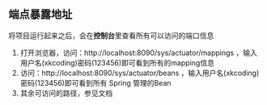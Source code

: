 ## 端点暴露地址

将项目运行起来之后，会在**控制台**里查看所有可以访问的端口信息
1. 打开浏览器，访问：http://localhost:8090/sys/actuator/mappings ，输入用户名(xkcoding)密码(123456)即可看到所有的mapping信息
2. 访问：http://localhost:8090/sys/actuator/beans ，输入用户名(xkcoding)密码(123456)即可看到所有 Spring 管理的Bean
3. 其余可访问的路径，参见文档
